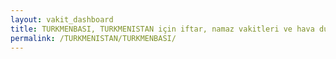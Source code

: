 ```yaml
---
layout: vakit_dashboard
title: TURKMENBASI, TURKMENISTAN için iftar, namaz vakitleri ve hava durumu - ilçe/eyalet seç
permalink: /TURKMENISTAN/TURKMENBASI/
---
```


<script type="text/javascript">
  var GLOBAL_COUNTRY = 'TURKMENISTAN';
  var GLOBAL_CITY = 'TURKMENBASI';
  var GLOBAL_STATE = '';
  var lat = 72;
  var lon = 21;
</script>
